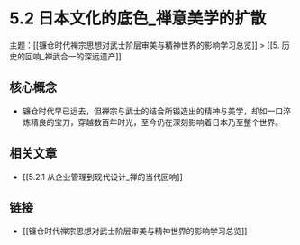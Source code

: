 # 5.2 日本文化的底色_禅意美学的扩散

主题：[[镰仓时代禅宗思想对武士阶层审美与精神世界的影响学习总览]] > [[5. 历史的回响_禅武合一的深远遗产]]

## 核心概念

- 镰仓时代早已远去，但禅宗与武士的结合所锻造出的精神与美学，却如一口淬炼精良的宝刀，穿越数百年时光，至今仍在深刻影响着日本乃至整个世界。

## 相关文章

- [[5.2.1 从企业管理到现代设计_禅的当代回响]]

## 链接

- [[镰仓时代禅宗思想对武士阶层审美与精神世界的影响学习总览]]
